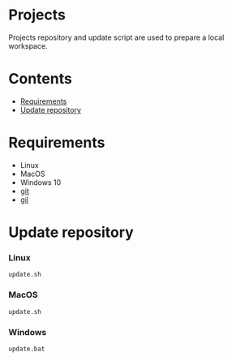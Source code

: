 # Projects
Projects repository and update script are used to prepare a local workspace.

# Contents
  * [Requirements](#requirements)
  * [Update repository](#update-repository)

# Requirements
* Linux
* MacOS
* Windows 10
* [git](https://git-scm.com)
* [gil](https://github.com/chronoxor/gil.git)

# Update repository

### Linux
```
update.sh
```

### MacOS
```
update.sh
```

### Windows
```
update.bat
```
